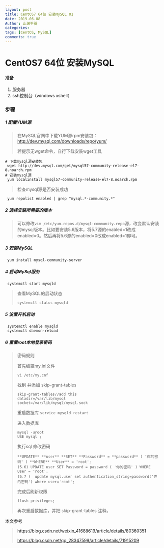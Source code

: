 ```yaml
---
layout: post
title: CentOS7 64位 安装MySQL 01
date: 2019-06-08
Author: 止渊不器
categories: 
tags: [CentOS, MySQL]
comments: true
---
```


# CentOS7 64位 安装MySQL



#### 准备

1. 服务器
2. ssh控制台（windows xshell）



### 步骤

##### 1 配置YUM源

> 在MySQL官网中下载YUM源rpm安装包：http://dev.mysql.com/downloads/repo/yum/ 
>
> 若提示无wget命令，自行下载安装wget工具

```
# 下载mysql源安装包
 wget http://dev.mysql.com/get/mysql57-community-release-el7-8.noarch.rpm
# 安装mysql源
 yum localinstall mysql57-community-release-el7-8.noarch.rpm
```

> 检查mysql源是否安装成功

``` yum repolist enabled | grep "mysql.*-community.*"```



##### 2 选择安装所需要的版本

> 可以修改`vim /etc/yum.repos.d/mysql-community.repo`源，改变默认安装的mysql版本。比如要安装5.6版本，将5.7源的enabled=1改成enabled=0。然后再将5.6源的enabled=0改成enabled=1即可。



##### 3 安装MySQL

``` yum install mysql-community-server```



##### 4 启动MySql服务

``` systemctl start mysqld```

> 查看MySQL的启动状态
>
> ```systemctl status mysqld```



##### 5 设置开机启动

```
 systemctl enable mysqld
 systemctl daemon-reload
```



##### 6 重置root本地登录密码

> 密码规则 
>
> 首先编辑my.ini文件
>
> ```
> vi /etc/my.cnf
> ```
>
> 找到 并添加   skip-grant-tables
>
> ```
> skip-grant-tables//add this
> datadir=/var/lib/mysql
> socket=/var/lib/mysql/mysql.sock
> ```
>
> 重启数据库  ```service mysqld restart ```
>
> 进入数据库  
>```
>mysql -uroot
> USE mysql ; 
>```
>
> 执行sql 修改密码 
>
> ```
>**UPDATE** **user** **SET** **Password** = **password** ( '你的密码' ) **WHERE** **User** = 'root'; 
> (5.6) UPDATE user SET Password = password ( '你的密码' ) WHERE User = 'root'; 
> (5.7 )  update mysql.user set authentication_string=password('你的密码') where user='root'; 
>```
>
> 完成后刷新权限   
>
> ```
> flush privileges;
> ```
>
> 再次重启数据库，并把 skip-grant-tables  注释。
>
> 



本文参考

><https://blog.csdn.net/weixin_41688619/article/details/80360351>
>
><https://blog.csdn.net/qq_28347599/article/details/71915209>
>
>